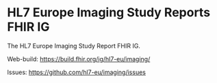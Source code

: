 # HL7 Europe Imaging Study Reports FHIR IG

The HL7 Europe Imaging Study Report FHIR IG.

Web-build: https://build.fhir.org/ig/hl7-eu/imaging/

Issues: https://github.com/hl7-eu/imaging/issues 